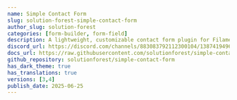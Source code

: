 ```yaml
---
name: Simple Contact Form
slug: solution-forest-simple-contact-form
author_slug: solution-forest
categories: [form-builder, form-field]
description: A lightweight, customizable contact form plugin for FilamentPHP that provides an easy-to-use alternative to Contact Form 7. Build and manage contact forms with a simple, intuitive interface directly from your Filament admin panel.
discord_url: https://discord.com/channels/883083792112300104/1387419496473694429
docs_url: https://raw.githubusercontent.com/solutionforest/simple-contact-form/refs/heads/main/README.md
github_repository: solutionforest/simple-contact-form
has_dark_theme: true
has_translations: true
versions: [3,4]
publish_date: 2025-06-25
---
```

